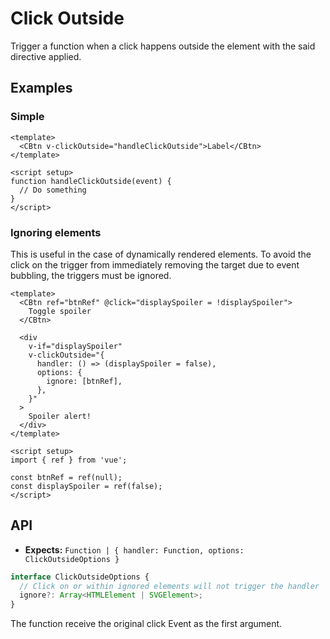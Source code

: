 # Click Outside

Trigger a function when a click happens outside the element with the said directive applied.

## Examples

### Simple

```vue
<template>
  <CBtn v-clickOutside="handleClickOutside">Label</CBtn>
</template>

<script setup>
function handleClickOutside(event) {
  // Do something
}
</script>
```

### Ignoring elements

This is useful in the case of dynamically rendered elements. To avoid the click on the trigger from immediately removing the target due to event bubbling, the triggers must be ignored.

```vue
<template>
  <CBtn ref="btnRef" @click="displaySpoiler = !displaySpoiler">
    Toggle spoiler
  </CBtn>

  <div
    v-if="displaySpoiler"
    v-clickOutside="{
      handler: () => (displaySpoiler = false),
      options: {
        ignore: [btnRef],
      },
    }"
  >
    Spoiler alert!
  </div>
</template>

<script setup>
import { ref } from 'vue';

const btnRef = ref(null);
const displaySpoiler = ref(false);
</script>
```

## API

- **Expects:** `Function | { handler: Function, options: ClickOutsideOptions }`

```ts
interface ClickOutsideOptions {
  // Click on or within ignored elements will not trigger the handler
  ignore?: Array<HTMLElement | SVGElement>;
}
```

The function receive the original click Event as the first argument.
